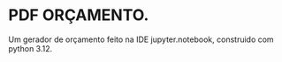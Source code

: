 # PDF ORÇAMENTO.
Um gerador de orçamento feito na IDE jupyter.notebook, construido com python 3.12.

